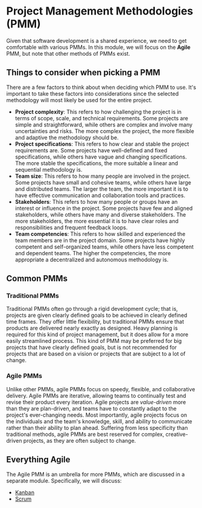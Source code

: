 # Project Management Methodologies (PMM)

Given that software development is a shared experience, we need to get comfortable with various PMMs. In this module, we will focus on the **Agile** PMM, but note that other methods of PMMs exist.

## Things to consider when picking a PMM

There are a few factors to think about when deciding which PMM to use. It's important to take these factors into considerations since the selected methodology will most likely be used for the entire project.

- **Project complexity**: This refers to how challenging the project is in terms of scope, scale, and technical requirements. Some projects are simple and straightforward, while others are complex and involve many uncertainties and risks. The more complex the project, the more flexible and adaptive the methodology should be.
- **Project specifications**: This refers to how clear and stable the project requirements are. Some projects have well-defined and fixed specifications, while others have vague and changing specifications. The more stable the specifications, the more suitable a linear and sequential methodology is.
- **Team size**: This refers to how many people are involved in the project. Some projects have small and cohesive teams, while others have large and distributed teams. The larger the team, the more important it is to have effective communication and collaboration tools and practices.
- **Stakeholders**: This refers to how many people or groups have an interest or influence in the project. Some projects have few and aligned stakeholders, while others have many and diverse stakeholders. The more stakeholders, the more essential it is to have clear roles and responsibilities and frequent feedback loops.
- **Team competencies**: This refers to how skilled and experienced the team members are in the project domain. Some projects have highly competent and self-organized teams, while others have less competent and dependent teams. The higher the competencies, the more appropriate a decentralized and autonomous methodology is.

## Common PMMs

### Traditional PMMs

Traditional PMMs often go through a rigid development cycle; that is, projects are given clearly defined goals to be achieved in clearly defined time frames. They offer little flexibility, but traditional PMMs ensure that products are delivered nearly exactly as designed. Heavy planning is required for this kind of project management, but it does allow for a more easily streamlined process. This kind of PMM may be preferred for big projects that have clearly defined goals, but is not recommended for projects that are based on a vision or projects that are subject to a lot of change.

### Agile PMMs

Unlike other PMMs, agile PMMs focus on speedy, flexible, and collaborative delivery. Agile PMMs are iterative, allowing teams to continually test and revise their product every iteration. Agile projects are _value-driven_ more than they are plan-driven, and teams have to constantly adapt to the project's ever-changing needs. Most importantly, agile projects focus on the individuals and the team's knowledge, skill, and ability to communicate rather than their ability to plan ahead. Suffering from less specificity than traditional methods, agile PMMs are best reserved for complex, creative-driven projects, as they are often subject to change.

## Everything Agile

The Agile PMM is an umbrella for more PMMs, which are discussed in a separate module. Specifically, we will discuss:

- [Kanban](./kanban.md)
- [Scrum](./scrum.md)
